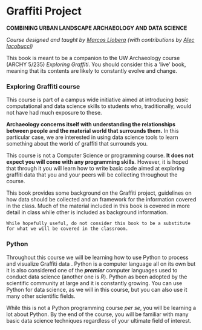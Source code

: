 # Graffiti Project 
**COMBINING URBAN LANDSCAPE ARCHAEOLOGY AND DATA SCIENCE** 

*Course designed and taught by [Marcos Llobera](https://www.digarlab.uw.edu/llobera) (with contributions by [Alec Iacobucci](https://www.digarlab.uw.edu/copy-of-profile-template))*

This book is meant to be a companion to the UW Archaeology course (ARCHY 5/235) *Exploring Graffiti*. You should consider this a 'live' book, meaning that its contents are likely to constantly evolve and change.

### Exploring Graffiti course

This course is part of a campus wide initiative aimed at introducing *basic* computational and data science skills to students who, traditionally, would not have had much exposure to these.

**Archaeology concerns itself with understanding the relationships between people and the material world that surrounds them.** In this particular case, we are interested in using data science tools to learn something about the world of graffiti that surrounds you. 

This course is not a Computer Science or programming course. **It does not expect you will come with any programming skills**. However, it is hoped that through it you will learn how to write basic code aimed at exploring graffiti data that you and your peers will be collecting throughout the course. 

This book provides some background on the Graffiti project, guidelines on how data should be collected and an framework for the information covered in the class. Much of the material included in this book is covered in more detail in class while other is included as background information. 

```{caution}
While hopefully useful, do not consider this book to be a substitute for what we will be covered in the classroom.
```
 
### Python 
Throughout this course we will be learning how to use Python to process and visualize Graffiti data . Python is a computer language all on its own but it is also considered one of the ***premier*** computer languages used to conduct data science (another one is *R*). Python as been adopted by the scientific community at large and it is constantly growing. You can use Python for data science, as we will in this course, but you can also use it many other scientific fields.

While this is not a Python programming course *per se*, you will be learning a lot about Python. By the end of the course, you will be familiar with many basic data science techniques regardless of your ultimate field of interest.





